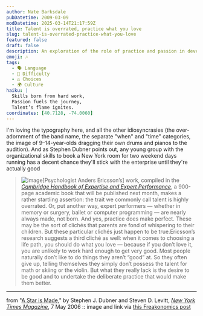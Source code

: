 ```yaml
---
author: Nate Barksdale
pubDatetime: 2009-03-09
modDatetime: 2025-03-14T21:17:59Z
title: Talent is overrated, practice what you love
slug: talent-is-overrated-practice-what-you-love
featured: false
draft: false
description: An exploration of the role of practice and passion in developing talent, as illustrated by young musicians and insights from Anders Ericsson's research.
emoji: 🎶
tags:
  - 🗣️ Language
  - 💪 Difficulty
  - ⚖️ Choices
  - 🌍 Culture
haiku: |
  Skills born from hard work,  
  Passion fuels the journey,  
  Talent’s flame ignites.
coordinates: [40.7128, -74.0060]
---
```


I'm loving the typography here, and all the other idiosyncrasies (the over-adornment of the band name, the separate "when" and "time" categories, the image of 9–14-year-olds dragging their own drums and pianos to the audition). And as Stephen Dubner points out, any young group with the organizational skills to book a New York room for two weekend days running has a decent chance they'll stick with the enterprise until they're actually good

> ![image](http://culture-making.com/media/Punx2.jpg)[Psychologist Anders Ericsson’s] work, compiled in the [_Cambridge Handbook of Expertise and Expert Performance_](https://www.google.com/search?q=%22_Cambridge%20Handbook%20of%20Expertise%20and%20Expert%20Performance_%22%20amazon.com), a 900-page academic book that will be published next month, makes a rather startling assertion: the trait we commonly call talent is highly overrated. Or, put another way, expert performers — whether in memory or surgery, ballet or computer programming — are nearly always made, not born. And yes, practice does make perfect. These may be the sort of clichés that parents are fond of whispering to their children. But these particular clichés just happen to be true.Ericsson’s research suggests a third cliché as well: when it comes to choosing a life path, you should do what you love — because if you don’t love it, you are unlikely to work hard enough to get very good. Most people naturally don’t like to do things they aren’t “good” at. So they often give up, telling themselves they simply don’t possess the talent for math or skiing or the violin. But what they really lack is the desire to be good and to undertake the deliberate practice that would make them better.

---

from "[A Star is Made](http://web.archive.org/web/20240513235718/https://www.nytimes.com/2006/05/07/magazine/07wwln_freak.html?_r=1)," by Stephen J. Dubner and Steven D. Levitt, [_New York Times Magazine_](http://freakonomics.blogs.nytimes.com/2009/03/04/kid-rock/), 7 May 2006 :: image and link via [this Freakonomics post](http://freakonomics.blogs.nytimes.com/2009/03/04/kid-rock/)
